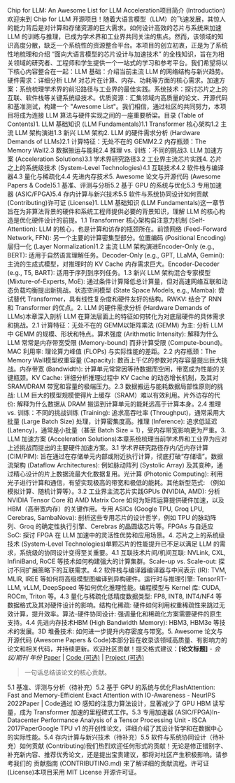 Chip for LLM: An Awesome List for LLM Acceleration项目简介 (Introduction)欢迎来到 Chip for LLM 开源项目！随着大语言模型（LLM）的飞速发展，其惊人的能力背后是对计算和存储资源的巨大需求。如何设计高效的芯片与系统来加速 LLM 的训练与推理，已成为学术界和工业界共同关注的焦点。然而，该领域的知识高度分散，缺乏一个系统性的资源整合平台。本项目的创立初衷，正是为了系统性地梳理和介绍 “面向大语言模型的芯片设计与加速技术” 的全栈知识，旨在为相关领域的研究者、工程师和学生提供一个一站式的学习和参考平台。我们希望将以下核心内容整合在一起：LLM 基础：介绍当前主流 LLM 的网络结构与新兴趋势。硬件需求：详细分析 LLM 对芯片在计算、内存、功耗等方面的核心需求。加速方案：系统梳理学术界的前沿路径与工业界的最佳实践。系统技术：探讨芯片之上的互联、软件栈等关键系统级技术。优质资源：汇集领域内高质量的论文、开源代码和基准测试，构建一个 "Awesome List"。我们相信，通过社区的共同努力，本项目将成为连接 LLM 算法与硬件实现之间的一座重要桥梁。目录 (Table of Contents)1. LLM 基础知识 (LLM Fundamentals)1.1 Transformer 核心架构1.2 主流 LLM 架构演进1.3 新兴 LLM 架构2. LLM 的硬件需求分析 (Hardware Demands of LLMs)2.1 计算特征：无处不在的 GEMM2.2 内存瓶颈：The Memory Wall2.3 数据搬运与能耗2.4 推理 vs. 训练：不同的挑战3. LLM 加速方案 (Acceleration Solutions)3.1 学术界研究路径3.2 工业界主流芯片实践4. 芯片之上的系统级技术 (System-Level Technologies)4.1 互联技术4.2 软件栈与编译器4.3 量化与稀疏化4.4 先进内存技术5. Awesome 论文与开源代码 (Awesome Papers & Code)5.1 基准、评测与分析5.2 基于 GPU 的系统与优化5.3 专用加速器 (ASIC/FPGA)5.4 存内计算与新兴技术5.5 软件与系统协同设计如何贡献 (Contributing)许可证 (License)1. LLM 基础知识 (LLM Fundamentals)这一章节旨在为非算法背景的硬件和系统工程师提供必要的背景知识，理解 LLM 的核心构造是优化硬件设计的前提。1.1 Transformer 核心架构自注意力机制 (Self-Attention): LLM 的核心，也是计算和访存的瓶颈所在。前馈网络 (Feed-Forward Network, FFN): 另一个主要的计算密集型部分。位置编码 (Positional Encoding)层归一化 (Layer Normalization)1.2 主流 LLM 架构演进Encoder-Only (e.g., BERT): 适用于自然语言理解任务。Decoder-Only (e.g., GPT, LLaMA, Gemini): 主流的生成式模型，对推理时的 KV Cache 内存需求巨大。Encoder-Decoder (e.g., T5, BART): 适用于序列到序列任务。1.3 新兴 LLM 架构混合专家模型 (Mixture-of-Experts, MoE): 通过条件计算降低总计算量，但对高速网络互联和动态负载均衡提出新挑战。状态空间模型 (State Space Models, e.g., Mamba): 尝试替代 Transformer，具有线性复杂度和硬件友好的结构。RWKV: 结合了 RNN 和 Transformer 的优点。2. LLM 的硬件需求分析 (Hardware Demands of LLMs)本章深入剖析 LLM 在算法层面上的特征如何转化为对底层硬件的具体需求和挑战。2.1 计算特征：无处不在的 GEMM以矩阵乘法 (GEMM) 为主: 分析 LLM 中 GEMM 的规模、形状和特点。算术强度 (Arithmetic Intensity): 解释为什么 LLM 常常是内存带宽受限 (Memory-bound) 而非计算受限 (Compute-bound)。MAC 利用率: 理论算力峰值 (FLOPs) 与实际性能的差距。2.2 内存瓶颈：The Memory Wall模型权重容量 (Capacity): 数百上千亿的参数对内存容量提出巨大挑战。内存带宽 (Bandwidth): 计算单元常常因等待数据而空闲，带宽成为性能的关键瓶颈。KV Cache: 详细分析推理过程中 KV Cache 的动态增长机制，及其对 SRAM/DRAM 带宽和容量的极端压力。2.3 数据搬运与能耗数据局部性原则的挑战: LLM 巨大的模型规模使得片上缓存（SRAM）难以有效利用。片外访存的代价: 解释为什么数据从 DRAM 搬运到计算单元的能耗远高于计算本身。2.4 推理 vs. 训练：不同的挑战训练 (Training): 追求高吞吐率 (Throughput)，通常采用大批量 (Large Batch Size) 处理，计算密集度高。推理 (Inference): 追求低延迟 (Latency)，通常是小批量（甚至 Batch Size = 1），受内存带宽影响更为严重。3. LLM 加速方案 (Acceleration Solutions)本章系统梳理当前学术界和工业界为应对上述挑战而提出的主要硬件加速方案。3.1 学术界研究路径存内/近内存计算 (CIM/PIM): 旨在通过在存储单元内部或附近执行计算，彻底打破“存储墙”。数据流架构 (Dataflow Architectures): 例如脉动阵列 (Systolic Array) 及其变种，通过精心设计的片上数据流最大化数据复用。光计算 (Photonic Computing): 利用光子进行计算和通信，有望实现极高的带宽和极低的能耗。其他新型范式: （例如模拟计算、随机计算等）。3.2 工业界主流芯片实践GPUs (NVIDIA, AMD): 分析 NVIDIA Tensor Core 和 AMD Matrix Core 如何为矩阵运算提供硬件加速，以及 HBM（高带宽内存）的关键作用。专用 ASICs (Google TPU, Groq LPU, Cerebras, SambaNova): 剖析这些专用芯片的设计哲学，例如 TPU 的脉动阵列、Groq 的确定性执行引擎、Cerebras 的晶圆级芯片等。FPGAs 与自适应 SoC: 探讨 FPGA 在 LLM 加速中的灵活性优势和应用场景。4. 芯片之上的系统级技术 (System-Level Technologies)单颗芯片的性能提升已不足以满足 LLM 的需求，系统级的协同设计变得至关重要。4.1 互联技术片间/机间互联: NVLink, CXL, InfiniBand, RoCE 等技术如何构建强大的计算集群。Scale-up vs. Scale-out: 探讨不同扩展策略下的互联需求。4.2 软件栈与编译器编译器与中间表示 (IR): TVM, MLIR, IREE 等如何将高级模型图编译到异构硬件。运行时与推理引擎: TensorRT-LLM, vLLM, DeepSpeed 等如何优化推理性能。编程模型与 Kernel 库: CUDA, ROCm, Triton 等。4.3 量化与稀疏化低精度数据类型: FP8, INT8, INT4/NF4 等数据格式及其对硬件设计的影响。结构化稀疏: 硬件如何利用权重稀疏性来跳过无效计算，提升效率。算法-硬件协同设计: 强调量化和稀疏化方案需要硬件的原生支持。4.4 先进内存技术HBM (High Bandwidth Memory): HBM3, HBM3e 等技术的发展。3D 堆叠技术: 如何进一步提升内存密度与带宽。5. Awesome 论文与开源代码 (Awesome Papers & Code)本部分旨在收录该领域高质量、有影响力的论文和相关代码，并持续更新。欢迎社区贡献！提交格式建议：**[论文标题]** - *会议/期刊 年份*
[Paper](URL) | [Code (可选)](URL) | [Project (可选)](URL)
> 一句话总结该论文的核心贡献。

5.1 基准、评测与分析（待补充）5.2 基于 GPU 的系统与优化FlashAttention: Fast and Memory-Efficient Exact Attention with IO-Awareness - NeurIPS 2022Paper | Code通过 IO 感知的注意力算法设计，显著减少了 GPU HBM 读写量，成为 Transformer 加速的里程碑式工作。5.3 专用加速器 (ASIC/FPGA)In-Datacenter Performance Analysis of a Tensor Processing Unit - ISCA 2017PaperGoogle TPU v1 的开创性论文，详细介绍了其设计哲学和在数据中心的实际性能。5.4 存内计算与新兴技术（待补充）5.5 软件与系统协同设计（待补充）如何贡献 (Contributing)我们热烈欢迎任何形式的贡献！无论是修正错别字、补充新内容、推荐优秀论文，还是提出宝贵建议，都将对社区产生积极影响。请参考我们的 贡献指南 (CONTRIBUTING.md) 来了解详细的贡献流程。许可证 (License)本项目采用 MIT License 开源许可证。
